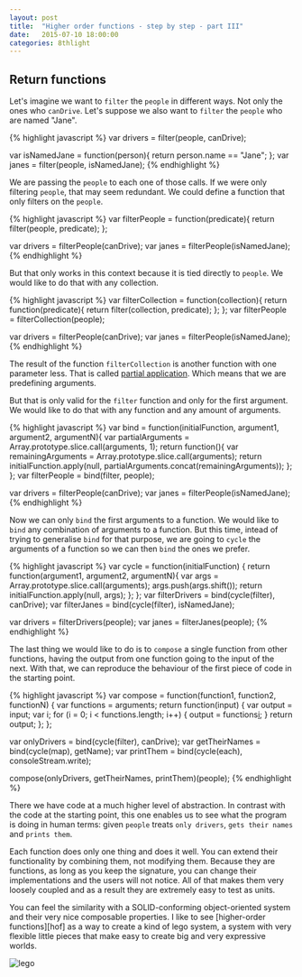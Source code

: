 ```yaml
---
layout: post
title:  "Higher order functions - step by step - part III"
date:   2015-07-10 18:00:00
categories: 8thlight
---
```

Return functions
----------------

Let's imagine we want to `filter` the `people` in different ways. Not only the ones who `canDrive`. Let's suppose we also want to `filter` the `people` who are named "Jane".

{% highlight javascript %}
var drivers = filter(people, canDrive);

var isNamedJane = function(person){
  return person.name == "Jane";
};
var janes = filter(people, isNamedJane);
{% endhighlight %}

We are passing the `people` to each one of those calls. If we were only filtering `people`, that may seem redundant. We could define a function that only filters on the `people`.

{% highlight javascript %}
var filterPeople = function(predicate){
  return filter(people, predicate);
};

var drivers = filterPeople(canDrive);
var janes = filterPeople(isNamedJane);
{% endhighlight %}

But that only works in this context because it is tied directly to `people`. We would like to do that with any collection.

{% highlight javascript %}
var filterCollection = function(collection){
  return function(predicate){
    return filter(collection, predicate);
  };
};
var filterPeople = filterCollection(people);

var drivers = filterPeople(canDrive);
var janes = filterPeople(isNamedJane);
{% endhighlight %}

The result of the function `filterCollection` is another function with one parameter less. That is called [partial application][partial]. Which means that we are predefining arguments.

[partial]: http://en.wikipedia.org/wiki/Partial_application

But that is only valid for the `filter` function and only for the first argument. We would like to do that with any function and any amount of arguments.

{% highlight javascript %}
var bind = function(initialFunction, argument1, argument2, argumentN){
  var partialArguments = Array.prototype.slice.call(arguments, 1);
  return function(){
    var remainingArguments = Array.prototype.slice.call(arguments);
    return initialFunction.apply(null, partialArguments.concat(remainingArguments));
  };
};
var filterPeople = bind(filter, people);

var drivers = filterPeople(canDrive);
var janes = filterPeople(isNamedJane);
{% endhighlight %}

Now we can only `bind` the first arguments to a function. We would like to `bind` any combination of arguments to a function. But this time, intead of trying to generalise `bind` for that purpose, we are going to `cycle` the arguments of a function so we can then `bind` the ones we prefer.

{% highlight javascript %}
var cycle = function(initialFunction) {
  return function(argument1, argument2, argumentN){
    var args = Array.prototype.slice.call(arguments);
    args.push(args.shift());
    return initialFunction.apply(null, args);
  };
};
var filterDrivers = bind(cycle(filter), canDrive);
var filterJanes = bind(cycle(filter), isNamedJane);

var drivers = filterDrivers(people);
var janes = filterJanes(people);
{% endhighlight %}

The last thing we would like to do is to `compose` a single function from other functions, having the output from one function going to the input of the next. With that, we can reproduce the behaviour of the first piece of code in the starting point.

{% highlight javascript %}
var compose = function(function1, function2, functionN) {
  var functions = arguments;
  return function(input) {
    var output = input;
    var i;
    for (i = 0; i < functions.length; i++) {
      output = functions[i](output);
    }
    return output;
  };
};

var onlyDrivers = bind(cycle(filter), canDrive);
var getTheirNames = bind(cycle(map), getName);
var printThem = bind(cycle(each), consoleStream.write);

compose(onlyDrivers, getTheirNames, printThem)(people);
{% endhighlight %}

There we have code at a much higher level of abstraction. In contrast with the code at the starting point, this one enables us to see what the program is doing in human terms: given `people` treats `only drivers`, `gets their names` and `prints them`.

Each function does only one thing and does it well. You can extend their functionality by combining them, not modifying them. Because they are functions, as long as you keep the signature, you can change their implementations and the users will not notice. All of that makes them very loosely coupled and as a result they are extremely easy to test as units.

You can feel the similarity with a SOLID-conforming object-oriented system and their very nice composable properties. I like to see [higher-order functions][hof] as a way to create a kind of lego system, a system with very flexible little pieces that make easy to create big and very expressive worlds.

![lego](https://camo.githubusercontent.com/4f535ad2ef5710b1242bfb262f993d5dbb87f722/687474703a2f2f63646e2e636f6c6c696465722e636f6d2f77702d636f6e74656e742f75706c6f6164732f6c65676f2d726976656e64656c6c2d6c6f72642d6f662d7468652d72696e67732d322e6a7067)
